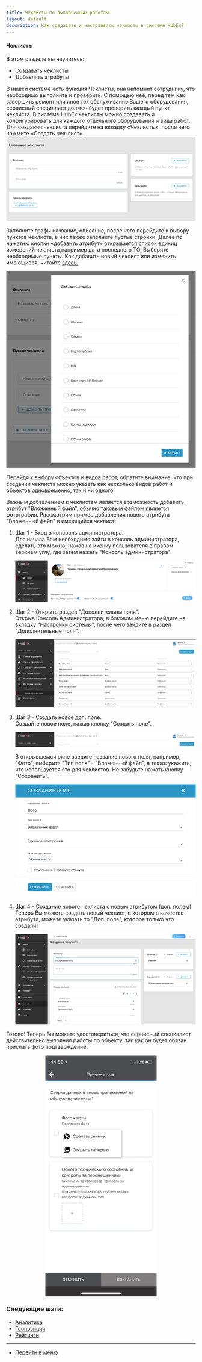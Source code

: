 ```yaml
---
title: Чеклисты по выполненным работам.
layout: default
description: Как создавать и настраивать чеклисты в системе HubEx?
---
```


<!-- Yandex.Metrika counter -->
<script type="text/javascript" >
   (function(m,e,t,r,i,k,a){m[i]=m[i]||function(){(m[i].a=m[i].a||[]).push(arguments)};
   m[i].l=1*new Date();k=e.createElement(t),a=e.getElementsByTagName(t)[0],k.async=1,k.src=r,a.parentNode.insertBefore(k,a)})
   (window, document, "script", "https://mc.yandex.ru/metrika/tag.js", "ym");
   ym('{{ site.yandex_metric }}', "init", {
        id:'{{ site.yandex_metric }}',
        clickmap:true,
        trackLinks:true,
        accurateTrackBounce:true,
        webvisor:true
   });
</script>
<noscript><div><img src="https://mc.yandex.ru/watch/'{{ site.yandex_metric }}'" style="position:absolute; left:-9999px;" alt="" /></div></noscript>
<!-- /Yandex.Metrika counter -->

#### Чеклисты
В этом разделе вы научитесь:
- Создавать чеклисты
- Добавлять атрибуты

В нашей системе есть функция Чеклисты, она напомнит сотруднику, что необходимо выполнить и проверить. С помощью неё, перед тем как завершить ремонт или иное тех обслуживание Вашего оборудования, сервисный специалист должен будет проверить каждый пункт чеклиста. В системе HubEx чеклисты можно создавать и конфигурировать для каждого отдельного оборудования и вида работ.
 Для создания чеклиста перейдите на вкладку «Чеклисты», после чего нажмите «Создать чек-лист».
![check1.png](/attachments/images/FAQ/USER/Checklists/check1.png)

<p> Заполните графы название, описание, после чего перейдите к выбору пунктов чеклиста, в них также заполните пустые строчки. Далее по нажатию кнопки «добавить атрибут» открывается список единиц измерений чеклиста,например дата последнего ТО. Выберите необходимые пункты.
Как добавить новый чеклист или изменить имеющиеся, читайте <a href="https://wiki.hubex.ru/docs/FAQ/RU/admin/TicketAttribute.html"> здесь.</a></p>


![check2.png](/attachments/images/FAQ/USER/Checklists/check2.png)

Перейдя к выбору объектов и видов работ, обратите внимание, что при создании чеклиста можно указать как несколько видов работ и объектов одновременно, так и ни одного.

Важным добавлением к чеклистам является возможность добавить атрибут "Вложенный файл", обычно таковым файлом является фотография.
Рассмотрим пример добавления нового атрибута "Вложенный файл" в имеющийся чеклист:
<ol type="1">
<li>Шаг 1 - Вход в консооль администратора.</li>
Для начала Вам необходимо зайти в консоль администратора, сделать это можно, нажав на иконку пользователя в правом верхнем углу, где затем нажать "Консоль администратора".

![check4.png](/attachments/images/FAQ/USER/Checklists/check4.png)

<li>Шаг 2 - Открыть раздел "Дополнительны поля".</li>
Открыв Консоль Администратора, в боковом меню перейдите на вкладку "Настройки системы", после чего зайдите в раздел "Дополнительные поля".

![check5.png](/attachments/images/FAQ/USER/Checklists/check5.png)

<li>Шаг 3 - Создать новое доп. поле.</li>
Создайте новое поле, нажав кнопку "Создать поле".

![check6.png](/attachments/images/FAQ/USER/Checklists/check6.png)

В открывшемся окне введите название нового поля, например, "Фото", выберите "Тип поля" - "Вложенный файл", а также укажите, что используется это для чеклистов. Не забудьте нажать кнопку "Сохранить".

![check7.png](/attachments/images/FAQ/USER/Checklists/check7.png)

<li>Шаг 4 - Создание нового чеклиста с новым атрибутом (доп. полем)</li>
Теперь Вы можете создать новый чеклист, в котором в качестве атрибута, можете указать то "Доп. поле", которое только что создали!

![check8.png](/attachments/images/FAQ/USER/Checklists/check8.png)
</ol>

Готово! Теперь Вы можете удостовериться, что сервисный специалист действительно выполнил работы по объекту, так как он будет обязан прислать фото подтверждение.
<div>
  <img  style="margin: 0 auto; display: block; max-width: 100%;" src="/attachments/images/FAQ/USER/Checklists/check3.jpg" />
</div>



### Следующие шаги:
- [Аналитика](./Analytics.md)
- [Геопозиция](./GeoPosition.md)
- [Рейтинги](./Ratings.md)


___
- [Перейти в меню](http://wiki.hubex.ru)

